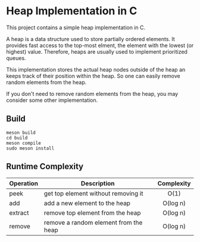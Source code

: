 # Heap Implementation in C

This project contains a simple heap implementation in C.

A heap is a data structure used to store partially ordered elements. It provides fast access to the top-most elment, the element with the lowest (or highest) value. Therefore, heaps are usually used to implement prioritized queues.

This implementation stores the actual heap nodes outside of the heap an keeps track of their position within the heap. So one can easily remove random elements from the heap.

If you don't need to remove random elements from the heap, you may consider some other implementation.

## Build

````
meson build
cd build
meson compile
sudo meson install
````

## Runtime Complexity

| Operation | Description                           | Complexity |
| --------- |---------------------------------------|:----------:|
| peek      | get top element without removing it   | O(1)       |
| add       | add a new element to the heap         | O(log n)   |
| extract   | remove top element from the heap      | O(log n)   |
| remove    | remove a random element from the heap | O(log n)   |
